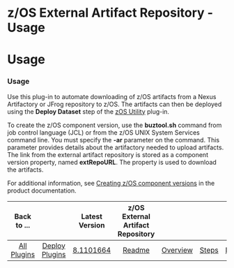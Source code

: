 
z/OS External Artifact Repository - Usage
=========================================

# Usage



### Usage




 







Use this plug-in to automate downloading of z/OS artifacts from a Nexus Artifactory or JFrog 
repository to z/OS. The artifacts can then be deployed using the **Deploy Dataset** step of the [zOS 
Utility](http://www.urbancode.com/plugin/zos-utility/) plug-in.



To create the z/OS component version, use the 
**buztool.sh** command from job control language (JCL) or from the z/OS UNIX System Services command line. You must 
specify the **-ar** parameter on the command. This parameter provides details about the artifactory needed to upload 
artifacts. The link from the external artifact repository is stored as a component version property, named 
**extRepoURL**. The property is used to download the artifacts.



For additional information, see [Creating z/OS 
component 
versions](https://www.ibm.com/support/knowledgecenter/en/SS4GSP_7.0.4/com.ibm.udeploy.doc/topics/zos_runtools.html) in 
the product documentation. 



>


 







|Back to ...||Latest Version|z/OS External Artifact Repository ||||
| :---: | :---: | :---: | :---: | :---: | :---: | :---: |
|[All Plugins](../../index.md)|[Deploy Plugins](../README.md)|[8.1101664](https://raw.githubusercontent.com/UrbanCode/IBM-UCD-PLUGINS/main/files/zOS-external-artifact-download/ExtArtRepo-8.1101664.zip)|[Readme](README.md)|[Overview](overview.md)|[Steps](steps.md)|[Downloads](downloads.md)|
